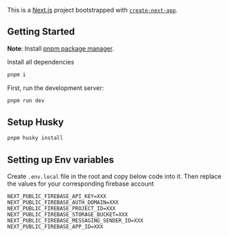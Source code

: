 This is a [Next.js](https://nextjs.org/) project bootstrapped with [`create-next-app`](https://github.com/vercel/next.js/tree/canary/packages/create-next-app).

## Getting Started

**Note**: Install [pnpm package manager](https://pnpm.io/installation).

Install all dependencies

```bash
pnpm i
```

First, run the development server:

```bash
pnpm run dev
```

## Setup Husky

```bash
pnpm husky install
```

## Setting up Env variables

Create `.env.local` file in the root and copy below code into it. Then replace the values for your corresponding firebase account

```
NEXT_PUBLIC_FIREBASE_API_KEY=XXX
NEXT_PUBLIC_FIREBASE_AUTH_DOMAIN=XXX
NEXT_PUBLIC_FIREBASE_PROJECT_ID=XXX
NEXT_PUBLIC_FIREBASE_STORAGE_BUCKET=XXX
NEXT_PUBLIC_FIREBASE_MESSAGING_SENDER_ID=XXX
NEXT_PUBLIC_FIREBASE_APP_ID=XXX
```
